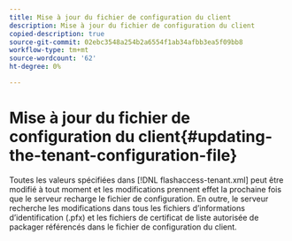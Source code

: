 ```yaml
---
title: Mise à jour du fichier de configuration du client
description: Mise à jour du fichier de configuration du client
copied-description: true
source-git-commit: 02ebc3548a254b2a6554f1ab34afbb3ea5f09bb8
workflow-type: tm+mt
source-wordcount: '62'
ht-degree: 0%

---
```


# Mise à jour du fichier de configuration du client{#updating-the-tenant-configuration-file}

Toutes les valeurs spécifiées dans [!DNL flashaccess-tenant.xml] peut être modifié à tout moment et les modifications prennent effet la prochaine fois que le serveur recharge le fichier de configuration. En outre, le serveur recherche les modifications dans tous les fichiers d’informations d’identification (.pfx) et les fichiers de certificat de liste autorisée de packager référencés dans le fichier de configuration du client.
